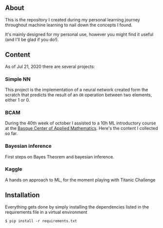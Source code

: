 ## About
This is the repository I created during my personal learning journey throughout machine learning to nail down the concepts I found.

It's mainly designed for my personal use, however you might find it useful (and I'll be glad if you do!).

## Content
As of Jul 21, 2020 there are several projects:

### Simple NN
This project is the implementation of a neural network created form the scratch that predicts the result of an `OR` operation between two elements, either 1 or 0.

### BCAM
During the 40th week of october I assisted to a 10h ML introductory course at the [Basque Center of Applied Mathematics](http://www.bcamath.org/en). Here's the content I collected so far.

### Bayesian inference
First steps on Bayes Theorem and bayesian inference.

### Kaggle
A hands on approach to ML, for the moment playing with Titanic Challenge

## Installation
Everything gets done by simply installing the dependencies listed in the requirements file in a virtual environment

`$ pip install -r requirements.txt`
